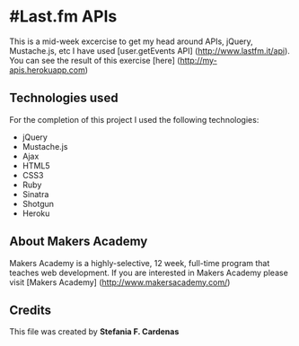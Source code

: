 #Last.fm APIs
==================

This is a mid-week excercise to get my head around APIs, jQuery, Mustache.js, etc
I have used [user.getEvents API] (http://www.lastfm.it/api).
You can see the result of this exercise [here] (http://my-apis.herokuapp.com)

Technologies used
-----------
For the completion of this project I used the following technologies:

* jQuery
* Mustache.js
* Ajax
* HTML5
* CSS3
* Ruby
* Sinatra
* Shotgun
* Heroku

About Makers Academy
-----------
Makers Academy is a highly-selective, 12 week, full-time program that teaches web development. 
If you are interested in Makers Academy please visit [Makers Academy] (http://www.makersacademy.com/‎)

Credits
---------

This file was created by 
**Stefania F. Cardenas**